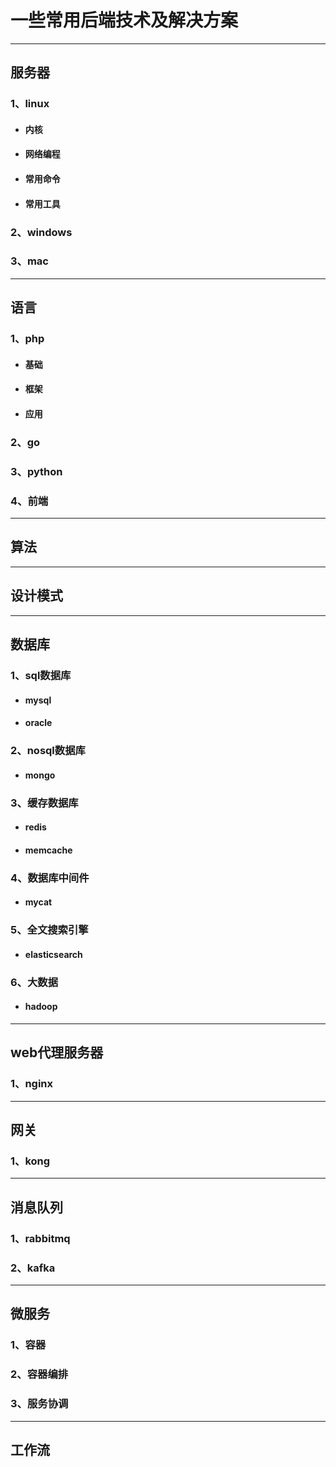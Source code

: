 # 一些常用后端技术及解决方案
***
## 服务器
### 1、linux
- #### 内核
- #### 网络编程
- #### 常用命令
- #### 常用工具
### 2、windows
### 3、mac
***
## 语言
### 1、php
- #### 基础
- #### 框架
- #### 应用
### 2、go
### 3、python
### 4、前端
***
## 算法
***
## 设计模式
***
## 数据库
### 1、sql数据库
- #### mysql
- #### oracle
### 2、nosql数据库
- #### mongo
### 3、缓存数据库
- #### redis
- #### memcache
### 4、数据库中间件
- #### mycat
### 5、全文搜索引擎
- #### elasticsearch
### 6、大数据
- #### hadoop
***
## web代理服务器
### 1、nginx
***
## 网关
### 1、kong
***
## 消息队列
### 1、rabbitmq
### 2、kafka
***
## 微服务
### 1、容器
### 2、容器编排
### 3、服务协调
***
## 工作流



